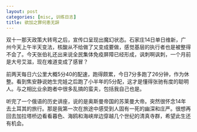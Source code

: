 ```yaml
---
layout: post
categories: [misc, 训练日志]
title: 欲加之罪何患无辞
---
```


双十一那天政策大转弯之后，宣传口呈现出魔幻状态。石家庄14日单日维新，广州今天上午半天变法，核酸从不给做了又变成要做，感觉基层的执行者也是被整得不会了。今天张伯礼还出来说全民集体免疫屏障已经形成，讽刺啊讽刺，一个月前是大号艾滋，现在难道变成了感冒？

前两天每日六公里大概5分40的配速，跑得颇累，今日7分多跑了26分钟，作为休整。看到焦安静说她生完娃之后跑了小半年的5分配，这才是懂得张驰有度的聪明人。与之相比业余跑者中很多乱搞的蛮夫，包括我自己也是。

听完了一个俄语的历史讲座，说的是奥斯曼帝国的苏莱曼大帝。突然很怀念14年去土耳其的旅行。那是我第一次在旅途中感受到人固有一死的幽深和庄严。很想再回去加拉塔桥边看看暮色、海鸥和海峡岸边穿越几个世纪的清真寺群，希望此生还有机会。

